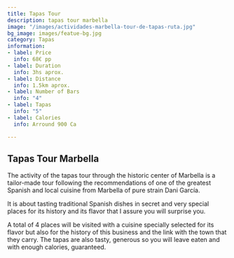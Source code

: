 ```yaml
---
title: Tapas Tour
description: tapas tour marbella
image: "/images/actividades-marbella-tour-de-tapas-ruta.jpg"
bg_image: images/featue-bg.jpg
category: Tapas
information:
- label: Price
  info: 68€ pp
- label: Duration
  info: 3hs aprox.
- label: Distance
  info: 1.5km aprox.
- label: Number of Bars
  info: "4"
- label: Tapas
  info: "5"
- label: Calories
  info: Arround 900 Ca

---
```

## Tapas Tour Marbella

The activity of the tapas tour through the historic center of Marbella is a tailor-made tour following the recommendations of one of the greatest Spanish and local cuisine from Marbella of pure strain Dani García.

It is about tasting traditional Spanish dishes in secret and very special places for its history and its flavor that I assure you will surprise you.

A total of 4 places will be visited with a cuisine specially selected for its flavor but also for the history of this business and the link with the town that they carry. The tapas are also tasty, generous so you will leave eaten and with enough calories, guaranteed.